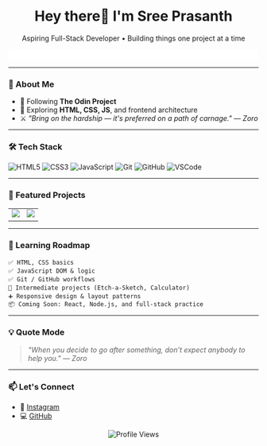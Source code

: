 <h1 align="center">Hey there👋 I'm Sree Prasanth</h1>

<p align="center">Aspiring Full-Stack Developer • Building things one project at a time</p>

<p align="center">
  <img src="scrolling-banner.svg" alt="Scrolling banner" />
</p>

---

### 🚀 About Me

- 🔨 Following **The Odin Project**
- 🧠 Exploring **HTML, CSS, JS**, and frontend architecture
- ⚔️ _"Bring on the hardship — it's preferred on a path of carnage." — Zoro_

---

### 🛠️ Tech Stack

![HTML5](https://img.shields.io/badge/HTML5-E34F26?style=flat-square&logo=html5&logoColor=white)
![CSS3](https://img.shields.io/badge/CSS3-1572B6?style=flat-square&logo=css3&logoColor=white)
![JavaScript](https://img.shields.io/badge/JavaScript-F7DF1E?style=flat-square&logo=javascript&logoColor=black)
![Git](https://img.shields.io/badge/Git-F05032?style=flat-square&logo=git&logoColor=white)
![GitHub](https://img.shields.io/badge/GitHub-181717?style=flat-square&logo=github&logoColor=white)
![VSCode](https://img.shields.io/badge/VS_Code-007ACC?style=flat-square&logo=visual-studio-code&logoColor=white)

---

### 🧩 Featured Projects

<table align="center">
  <tr>
    <td align="center">
      <a href="https://imissh3r.github.io/calculator/">
        <img src="https://github-readme-stats.vercel.app/api/pin/?username=Imissh3r&repo=calculator&theme=radical" />
      </a>
    </td>
    <td align="center">
      <a href="https://imissh3r.github.io/etch-a-sketch/">
        <img src="https://github-readme-stats.vercel.app/api/pin/?username=Imissh3r&repo=etch-a-sketch&theme=radical" />
      </a>
    </td>
  </tr>
</table>

---

### 🧭 Learning Roadmap

```diff
✅ HTML, CSS basics
✅ JavaScript DOM & logic
✅ Git / GitHub workflows
🔄 Intermediate projects (Etch-a-Sketch, Calculator)
➕ Responsive design & layout patterns
📦 Coming Soon: React, Node.js, and full-stack practice
```

---

### 💡 Quote Mode

> _"When you decide to go after something, don’t expect anybody to help you." — Zoro_

---

### 📫 Let's Connect

- 📸 [Instagram](https://www.instagram.com/f0rsake.n)
- 💻 [GitHub](https://github.com/Imissh3r)

<p align="center">
  <img src="https://komarev.com/ghpvc/?username=Imissh3r&style=flat-square&color=blue" alt="Profile Views" />
</p>
